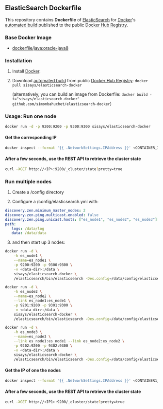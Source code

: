 ## ElasticSearch Dockerfile


This repository contains **Dockerfile** of [ElasticSearch](http://www.elasticsearch.org/) for [Docker](https://www.docker.com/)'s [automated build](https://registry.hub.docker.com/u/sisays/elasticsearch-docker/) published to the public [Docker Hub Registry](https://registry.hub.docker.com/).


### Base Docker Image

* [dockerfile/java:oracle-java8](http://dockerfile.github.io/#/java)


### Installation

1. Install [Docker](https://www.docker.com/).

2. Download [automated build](https://registry.hub.docker.com/u/sisays/elasticsearch-docker/) from public [Docker Hub Registry](https://registry.hub.docker.com/): `docker pull sisays/elasticsearch-docker`

   (alternatively, you can build an image from Dockerfile: `docker build -t="sisays/elasticsearch-docker" github.com/simonbahuchet/elasticsearch-docker`)


### Usage: Run one node

```sh
docker run -d -p 9200:9200 -p 9300:9300 sisays/elasticsearch-docker
```

#### Get the corresponding IP
	
```sh
docker inspect --format '{{ .NetworkSettings.IPAddress }}' <CONTAINER_ID>
```
	
#### After a few seconds, use the REST API to retrieve the cluster state

```sh
curl -XGET http://<IP>:9200/_cluster/state?pretty=true
```	
	
### Run multiple nodes

1. Create a <data-dir>/config directory

2. Configure a <data-dir>/config/elasticsearch.yml with:

```yml
discovery.zen.minimum_master_nodes: 2
discovery.zen.ping.multicast.enabled: false
discovery.zen.ping.unicast.hosts: ["es_node1", "es_node2", "es_node3"]
path:
   logs: /data/log
   data: /data/data
```

3. and then start up 3 nodes:
	
```sh
docker run -d \
	-h es_node1 \
	--name=es_node1 \
	-p 9200:9200 -p 9300:9300 \
	-v <data-dir>:/data \
	sisays/elasticsearch-docker \
	/elasticsearch/bin/elasticsearch -Des.config=/data/config/elasticsearch.yml
```

```sh
docker run -d \
	-h es_node2 \
	--name=es_node2 \
	--link es_node1:es_node1 \
	-p 9201:9200 -p 9301:9300 \
	-v <data-dir>:/data \
	sisays/elasticsearch-docker \
	/elasticsearch/bin/elasticsearch -Des.config=/data/config/elasticsearch.yml
```

```sh
docker run -d \
	-h es_node3 \
	--name=es_node3 \
	--link es_node1:es_node1 --link es_node2:es_node2 \
	-p 9202:9200 -p 9302:9300 \
	-v <data-dir>:/data \
	sisays/elasticsearch-docker \
	/elasticsearch/bin/elasticsearch -Des.config=/data/config/elasticsearch.yml
```

#### Get the IP of one the nodes
	
```sh
docker inspect --format '{{ .NetworkSettings.IPAddress }}' <CONTAINER1_ID>
```
	
#### After a few seconds, use the REST API to retrieve the cluster state
	
```sh
curl -XGET http://<IP1>:9200/_cluster/state?pretty=true
```